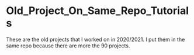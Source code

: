 # Old_Project_On_Same_Repo_Tutorials
These are the old projects that I worked on in 2020/2021. 
I put them in the same repo because there are more the 90 projects.
